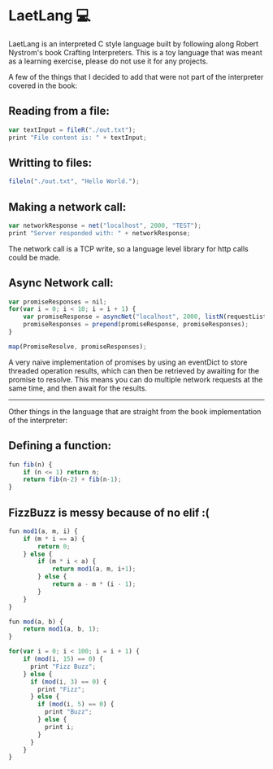 # LaetLang 💻

LaetLang is an interpreted C style language built by following along Robert Nystrom's book Crafting Interpreters.
This is a toy language that was meant as a learning exercise, please do not use it for any projects.

A few of the things that I decided to add that were not part of the interpreter covered in the book:


## Reading from a file:
```javascript
var textInput = fileR("./out.txt");
print "File content is: " + textInput;
```

## Writting to files:
```javascript
fileln("./out.txt", "Hello World.");
```

## Making a network call:
```javascript
var networkResponse = net("localhost", 2000, "TEST");
print "Server responded with: " + networkResponse;
```
The network call is a TCP write, so a language level library for http calls could be made.

## Async Network call:
```javascript
var promiseResponses = nil;
for(var i = 0; i < 10; i = i + 1) {
    var promiseResponse = asyncNet("localhost", 2000, listN(requestList, i));
    promiseResponses = prepend(promiseResponse, promiseResponses);
}

map(PromiseResolve, promiseResponses);
```
A very naive implementation of promises by using an eventDict to store threaded operation results,
which can then be retrieved by awaiting for the promise to resolve.
This means you can do multiple network requests at the same time, and then await for the results.

------------------------------------

Other things in the language that are straight from the book implementation of the interpreter:

## Defining a function:
```javascript
fun fib(n) {
    if (n <= 1) return n;
    return fib(n-2) + fib(n-1);
}
```

## FizzBuzz is messy because of no elif :(
```javascript
fun mod1(a, m, i) {
    if (m * i == a) {
        return 0;
    } else {
        if (m * i < a) {
            return mod1(a, m, i+1);
        } else {
            return a - m * (i - 1);
        }
    }
}

fun mod(a, b) {
    return mod1(a, b, 1);
}

for(var i = 0; i < 100; i = i + 1) {
    if (mod(i, 15) == 0) {
      print "Fizz Buzz";
    } else {
      if (mod(i, 3) == 0) {
        print "Fizz";
      } else {
        if (mod(i, 5) == 0) {
          print "Buzz";
        } else {
          print i;
        }
      }
    }
}
```
